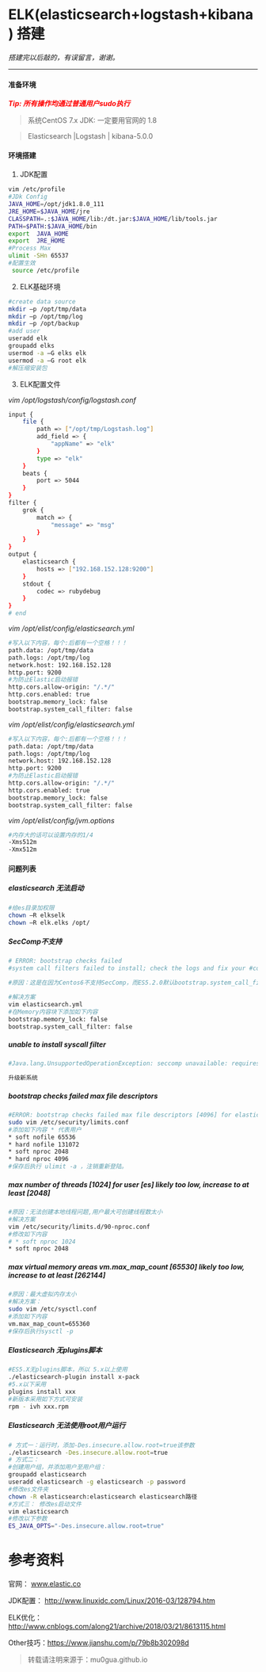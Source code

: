 # ELK(elasticsearch+logstash+kibana) 搭建

*搭建完以后敲的，有误留言，谢谢。*

------

#### 准备环境

<font color=red>***Tip: 所有操作均通过普通用户sudo执行***</font>

> 系统CentOS 7.x  JDK: 一定要用官网的 1.8

> Elasticsearch |Logstash | kibana-5.0.0

#### 环境搭建

1. JDK配置

```bash
vim /etc/profile
#JDk Config
JAVA_HOME=/opt/jdk1.8.0_111
JRE_HOME=$JAVA_HOME/jre
CLASSPATH=.:$JAVA_HOME/lib:/dt.jar:$JAVA_HOME/lib/tools.jar
PATH=$PATH:$JAVA_HOME/bin
export  JAVA_HOME
export  JRE_HOME
#Process Max
ulimit -SHn 65537
#配置生效
 source /etc/profile
```
2. ELK基础环境

```bash
#create data source
mkdir –p /opt/tmp/data
mkdir –p /opt/tmp/log
mkdir –p /opt/backup
#add user
useradd elk
groupadd elks
usermod -a –G elks elk 
usermod -a –G root elk
#解压缩安装包

```

3. ELK配置文件

*vim /opt/logstash/config/logstash.conf*

```bash
input {
	file {
		path => ["/opt/tmp/Logstash.log"]
		add_field => {
			"appName" => "elk"
		}
		type => "elk"
	}
	beats {
		port => 5044
	}
}
filter {
	grok {
		match => {
			"message" => "msg"
		}
	}
}
output {
	elasticsearch {
		hosts => ["192.168.152.128:9200"]
	}
	stdout {
		codec => rubydebug
	}
}
# end
```

*vim /opt/elist/config/elasticsearch.yml*
```bash
#写入以下内容，每个:后都有一个空格！！！
path.data: /opt/tmp/data
path.logs: /opt/tmp/log
network.host: 192.168.152.128
http.port: 9200
#为防止Elastic启动报错
http.cors.allow-origin: "/.*/"
http.cors.enabled: true
bootstrap.memory_lock: false
bootstrap.system_call_filter: false
```

*vim /opt/elist/config/elasticsearch.yml*
```bash
#写入以下内容，每个:后都有一个空格！！！
path.data: /opt/tmp/data
path.logs: /opt/tmp/log
network.host: 192.168.152.128
http.port: 9200
#为防止Elastic启动报错
http.cors.allow-origin: "/.*/"
http.cors.enabled: true
bootstrap.memory_lock: false
bootstrap.system_call_filter: false
```

*vim /opt/elist/config/jvm.options*

```bash
#内存大的话可以设置内存的1/4
-Xms512m
-Xmx512m
```

#### 问题列表

##### elasticsearch 无法启动

```bash
#给es目录加权限
chown –R elkselk
chown –R elk.elks /opt/
```

##### SecComp不支持

```bash
# ERROR: bootstrap checks failed
#system call filters failed to install; check the logs and fix your #configuration or disable system call filters at your own risk

#原因：这是在因为Centos6不支持SecComp，而ES5.2.0默认bootstrap.system_call_filter为true进行检测，所以导致检测失败，失败后直接导致ES不能启动。

#解决方案
vim elasticsearch.yml
#在Memory内容块下添加如下内容
bootstrap.memory_lock: false
bootstrap.system_call_filter: false
```

##### unable to install syscall filter

```bash
#Java.lang.UnsupportedOperationException: seccomp unavailable: requires kernel 3.5+ with CONFIG_SECCOMPandCONFIG_SECCOMP_FILTERcompiledinatorg.elasticsearch.bootstrap.Seccomp.linuxImpl(Seccomp.java:349) ~[elasticsearch-5.0.0.jar:5.0.0] at org.elasticsearch.bootstrap.Seccomp.init(Seccomp.java:630) ~[elasticsearch-5.0.0.jar:5.0.0]

升级新系统
```

##### bootstrap checks failed max file descriptors

```bash
#ERROR: bootstrap checks failed max file descriptors [4096] for elasticsearch process likely too low, increase to at least [65536]
sudo vim /etc/security/limits.conf
#添加如下内容 * 代表用户
* soft nofile 65536
* hard nofile 131072
* soft nproc 2048
* hard nproc 4096
#保存后执行 ulimit -a ，注销重新登陆。
```

##### max number of threads [1024] for user [es] likely too low, increase to at least [2048]

```bash
#原因：无法创建本地线程问题,用户最大可创建线程数太小
#解决方案
vim /etc/security/limits.d/90-nproc.conf
#修改如下内容
# * soft nproc 1024
* soft nproc 2048
```

##### max virtual memory areas vm.max_map_count [65530] likely too low, increase to at least [262144]

```bash
#原因：最大虚拟内存太小
#解决方案：
sudo vim /etc/sysctl.conf
#添加如下内容
vm.max_map_count=655360
#保存后执行sysctl -p
```

##### Elasticsearch 无plugins脚本

```bash
#ES5.X无plugins脚本，所以 5.x以上使用
./elasticsearch-plugin install x-pack
#5.x以下采用
plugins install xxx
#新版本采用如下方式可安装
rpm - ivh xxx.rpm
```

##### Elasticsearch 无法使用root用户运行

```bash
# 方式一：运行时，添加-Des.insecure.allow.root=true该参数
./elasticsearch -Des.insecure.allow.root=true
# 方式二：
#创建用户组，并添加用户至用户组：
groupadd elasticsearch
useradd elasticsearch -g elasticsearch -p password
#修改es文件夹
chown -R elasticsearch:elasticsearch elasticsearch路径
#方式三： 修改es启动文件
vim elasticsearch
#修改以下参数
ES_JAVA_OPTS="-Des.insecure.allow.root=true"  
```



# 参考资料

官网： www.elastic.co

JDK配置： http://www.linuxidc.com/Linux/2016-03/128794.htm

ELK优化：<http://www.cnblogs.com/along21/archive/2018/03/21/8613115.html>

Other技巧：<https://www.jianshu.com/p/79b8b302098d>



> 转载请注明来源于：mu0gua.github.io